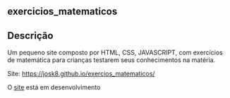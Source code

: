## exercicios_matematicos

## Descrição

Um pequeno site composto por HTML, CSS, JAVASCRIPT, com exercícios de matemática para crianças testarem seus conhecimentos na matéria.

Site: https://josk8.github.io/exercios_matematicos/

O [site](https://josk8.github.io/exercios_matematicos/) está em desenvolvimento


